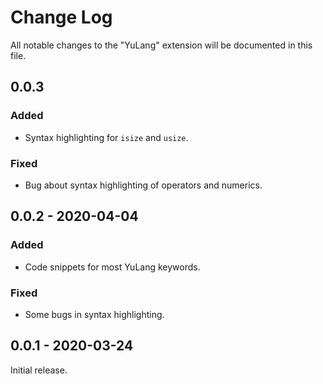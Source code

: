 # Change Log

All notable changes to the "YuLang" extension will be documented in this file.

## 0.0.3

### Added

* Syntax highlighting for `isize` and `usize`.

### Fixed

* Bug about syntax highlighting of operators and numerics.

## 0.0.2 - 2020-04-04

### Added

* Code snippets for most YuLang keywords.

### Fixed

* Some bugs in syntax highlighting.

## 0.0.1 - 2020-03-24

Initial release.
